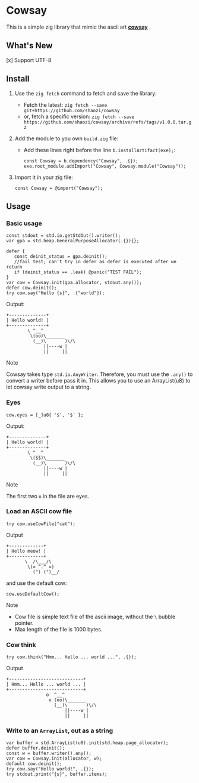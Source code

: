 # Cowsay

This is a simple zig library that mimic the ascii art [**cowsay**](https://en.wikipedia.org/wiki/Cowsay) .

## What's New

[x] Support UTF-8

## Install

1. Use the `zig fetch` command to fetch and save the library:
   - Fetch the latest: `zig fetch --save git+https://github.com/shaozi/cowsay`
   - or, fetch a specific version: `zig fetch --save https://github.com/shaozi/cowsay/archive/refs/tags/v1.0.0.tar.gz`
1. Add the module to you own `build.zig` file:

   - Add these lines right before the line `b.installArtifact(exe);`:

     ```zig
     const Cowsay = b.dependency("Cowsay", .{});
     exe.root_module.addImport("Cowsay", Cowsay.module("Cowsay"));
     ```

1. Import it in your zig file:

   ```zig
   const Cowsay = @import("Cowsay");
   ```

## Usage

### Basic usage

```zig
const stdout = std.io.getStdOut().writer();
var gpa = std.heap.GeneralPurposeAllocator(.{}){};

defer {
   const deinit_status = gpa.deinit();
   //fail test; can't try in defer as defer is executed after we return
   if (deinit_status == .leak) @panic("TEST FAIL");
}
var cow = Cowsay.init(gpa.allocator, stdout.any());
defer cow.deinit();
try cow.say("Hello {s}", .{"world"});
```

Output:

```text
+--------------+
| Hello world! |
+--------------+
        \ ^__^
         \(oo)\_______
          (__)\       )\/\
              ||----w |
              ||     ||
```

> [!NOTE]
>
> Cowsay takes type `std.io.AnyWriter`. Therefore, you must use the `.any()` to
> convert a writer before pass it in. This allows you to use an ArrayList(u8) to
> let cowsay write output to a string.

### Eyes

```zig
cow.eyes = [_]u8{ '$', '$' };
```

Output:

```text
+--------------+
| Hello world! |
+--------------+
        \ ^__^
         \($$)\_______
          (__)\       )\/\
              ||----w |
              ||     ||
```

> [!NOTE]
>
> The first two `o` in the file are eyes.

### Load an ASCII cow file

```zig
try cow.useCowFile("cat");
```

Output

```text
+-------------+
| Hello meow! |
+-------------+
       \  /\___/\
        \(= ^.^ =)
          (") (")__/
```

and use the default cow:

```zig
cow.useDefaultCow();
```

> [!NOTE]
>
> - Cow file is simple text file of the ascii image, without the `\` bubble pointer.
> - Max length of the file is 1000 bytes.

### Cow think

```zig
try cow.think("Hmm... Hello ... world ...", .{});
```

Output

```text
+----------------------------+
| Hmm... Hello ... world ... |
+----------------------------+
               o  ^__^
                o (oo)\_______
                  (__)\       )\/\
                      ||----w |
                      ||     ||
```

### Write to an `ArrayList`, out as a string

```zig
var buffer = std.ArrayList(u8).init(std.heap.page_allocator);
defer buffer.deinit();
const w = buffer.writer().any();
var cow = Cowsay.init(allocator, w);
default cow.deinit();
try cow.say("Hello world!", .{});
try stdout.print("{s}", buffer.items);
```
